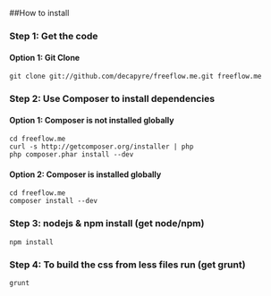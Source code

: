 ##How to install
### Step 1: Get the code
#### Option 1: Git Clone

	git clone git://github.com/decapyre/freeflow.me.git freeflow.me

### Step 2: Use Composer to install dependencies
#### Option 1: Composer is not installed globally

    cd freeflow.me
	curl -s http://getcomposer.org/installer | php
	php composer.phar install --dev
#### Option 2: Composer is installed globally

    cd freeflow.me
	composer install --dev


### Step 3: nodejs & npm install (get node/npm)
	npm install
	

### Step 4: To build the css from less files run (get grunt)
	grunt